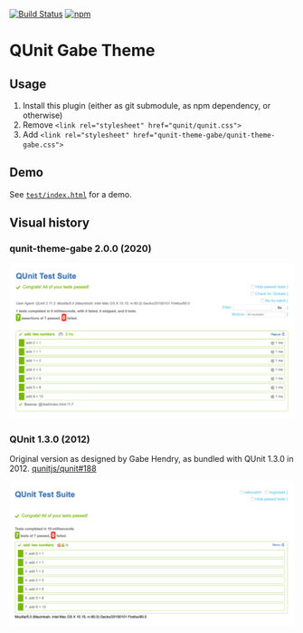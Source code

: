 [![Build Status](https://travis-ci.com/Krinkle/qunit-theme-gabe.svg?branch=master)](https://travis-ci.com/Krinkle/qunit-theme-gabe) [![npm](https://img.shields.io/npm/v/qunit-theme-gabe.svg?style=flat)](https://www.npmjs.com/package/qunit-theme-gabe)

# QUnit Gabe Theme

## Usage

1. Install this plugin (either as git submodule, as npm dependency, or otherwise)
2. Remove `<link rel="stylesheet" href="qunit/qunit.css">`
3. Add `<link rel="stylesheet" href="qunit-theme-gabe/qunit-theme-gabe.css">`

## Demo

See [`test/index.html`](https://krinkle.github.io/qunit-theme-gabe/test/) for a demo.

## Visual history

### qunit-theme-gabe 2.0.0 (2020)

<img width="698" src="img/qunit-theme-gabe-2.0.0.png">

### QUnit 1.3.0 (2012)

Original version as designed by Gabe Hendry, as bundled with QUnit 1.3.0 in 2012. [qunitjs/qunit#188](https://github.com/qunitjs/qunit/pull/188)

<img width="702" src="img/qunit-1.3.0.png">
